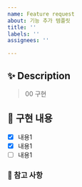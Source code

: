 ```yaml
---
name: Feature request
about: 기능 추가 템플릿
title: ''
labels: ''
assignees: ''

---
```


## ✨ Description
> 00 구현

## 📌 구현 내용

- [x] 내용1
- [x] 내용1
- [ ] 내용1

### 🔎 참고 사항
